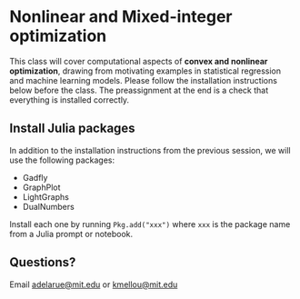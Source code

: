 # Nonlinear and Mixed-integer optimization

This class will cover computational aspects of **convex and nonlinear optimization**, drawing from motivating examples in statistical regression and machine learning models. Please follow the installation instructions below before the class. The preassignment at the end is a check that everything is installed correctly.

## Install Julia packages

In addition to the installation instructions from the previous session, we will use the following packages:
- Gadfly
- GraphPlot
- LightGraphs
- DualNumbers

Install each one by running ``Pkg.add("xxx")`` where ``xxx`` is the package name
from a Julia prompt or notebook.

## Questions?
Email adelarue@mit.edu or kmellou@mit.edu

